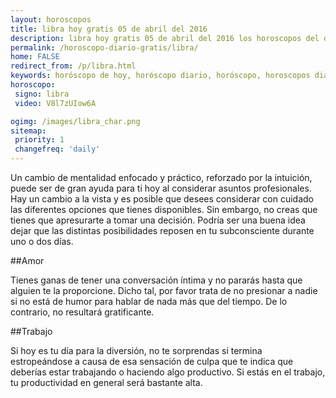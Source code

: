 ```yaml
---
layout: horoscopos
title: libra hoy gratis 05 de abril del 2016 
description: libra hoy gratis 05 de abril del 2016 los horoscopos del dia, amor, trabajo, vida personal. Todas las predicciones para libra gratis. http://horoscopo-del-dia.com/horoscopo-diario-gratis/libra/ 
permalink: /horoscopo-diario-gratis/libra/
home: FALSE
redirect_from: /p/libra.html
keywords: horóscopo de hoy, horóscopo diario, horóscopo, horoscopos diarios gratis del dia de hoy, horóscopo diario gratis,horóscopo 2016, horóscopo esperanza gracia, horoscopo libra hoy, horoscop, horóscopos gratis, horoscopo libra, horoscopo libra 2016, Tarot, Astrologia, Zodíaco, libra, horoscopo gratis
horoscopo:
 signo: libra
 video: V8l7zUIow6A

ogimg: /images/libra_char.png
sitemap:
 priority: 1
 changefreq: 'daily'
---
```



Un cambio de mentalidad enfocado y práctico, reforzado por la intuición, puede ser de gran ayuda para ti hoy al considerar asuntos profesionales. Hay un cambio a la vista y es posible que desees considerar con cuidado las diferentes opciones que tienes disponibles. Sin embargo, no creas que tienes que apresurarte a tomar una decisión. Podría ser una buena idea dejar que las distintas posibilidades reposen en tu subconsciente durante uno o dos días.

##Amor

Tienes ganas de tener una conversación íntima y no pararás hasta que alguien te la proporcione. Dicho tal, por favor trata de no presionar a nadie si no está de humor para hablar de nada más que del tiempo. De lo contrario, no resultará gratificante.

##Trabajo

Si hoy es tu día para la diversión, no te sorprendas si termina estropeándose a causa de esa sensación de culpa que te indica que deberías estar trabajando o haciendo algo productivo. Si estás en el trabajo, tu productividad en general será bastante alta.